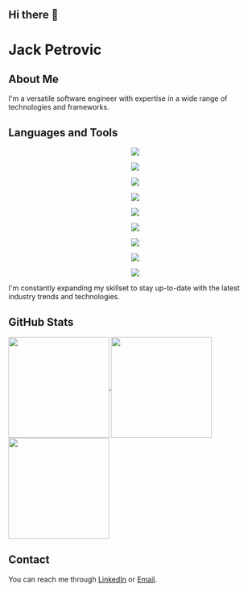 ## Hi there 👋

# Jack Petrovic

## About Me
I'm a versatile software engineer with expertise in a wide range of technologies and frameworks.

## Languages and Tools
<p align="center">
  <a href="https://skillicons.dev">
    <img src="https://skillicons.dev/icons?i=cpp,cs,js,ts,php" />
  </a>
</p>

<p align="center">
  <a href="https://skillicons.dev">
    <img src="https://skillicons.dev/icons?i=css,html,bootstrap,materialui,tailwind,figma,jquery" />
  </a>
</p>


<p align="center">
  <a href="https://skillicons.dev">
    <img src="https://skillicons.dev/icons?i=react,vite,vue,vuetify,nextjs,nuxtjs,flutter" />
  </a>
</p>


<p align="center">
  <a href="https://skillicons.dev">
    <img src="https://skillicons.dev/icons?i=nestjs,express,laravel,nodejs" />
  </a>
</p>


<p align="center">
  <a href="https://skillicons.dev">
    <img src="https://skillicons.dev/icons?i=mongodb,mysql,postgres" />
  </a>
</p>


<p align="center">
  <a href="https://skillicons.dev">
    <img src="https://skillicons.dev/icons?i=redux,wordpress,supabase,pinia" />
  </a>
</p>

<p align="center">
  <a href="https://skillicons.dev">
    <img src="https://skillicons.dev/icons?i=bitbucket,git,aws" />
  </a>
</p>


<p align="center">
  <a href="https://skillicons.dev">
    <img src="https://skillicons.dev/icons?i=linkedin,gmail,discord" />
  </a>
</p>

<p align="center">
  <a href="https://skillicons.dev">
    <img src="https://skillicons.dev/icons?i=docker,ps,postman,babel" />
  </a>
</p>


I'm constantly expanding my skillset to stay up-to-date with the latest industry trends and technologies.

## GitHub Stats
<a href="https://github.com/jack-petrovic/convoychat">
  <img height=200 align="center" src="https://github-readme-stats.vercel.app/api?username=jack-petrovic&show_icons=true&theme=merko&rank_icon=github" />
  <img height=200 align="center" src="https://github-readme-stats.vercel.app/api/top-langs/?username=jack-petrovic&hide_progress=true&show_icons=true&theme=highcontrast" />
  <img height=200 align="center" src="https://github-readme-stats.vercel.app/api/top-langs/?username=jack-petrovic&exclude_repo=github-readme-stats,jack-petrovic.github.io&show_icons=true&theme=dracula&show_owner=true" />
</a>

## Contact
You can reach me through [LinkedIn](https://www.linkedin.com/) or [Email](mailto:your-email@example.com).




